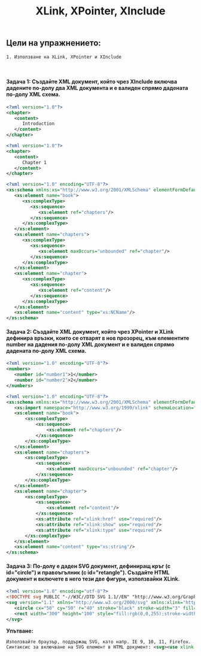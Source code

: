 <!-- Header -->
<header> 
  <h1><b>XLink, XPointer, XInclude</b></h1>
</header>

<!-- Content -->
## Цели на упражнението:
		
```
1. Използване на XLink, XPointer и XInclude
```

<br/>

<h4>Задача 1: Създайте XML документ, който чрез XInclude включва дадените по-долу два XML документа и е валиден спрямо дадената по-долу XML схема.</h4>
    
```xml
<?xml version="1.0"?> 
<chapter> 
   <content> 
      Introduction 
   </content> 
</chapter>
```

```xml
<?xml version="1.0"?> 
<chapter> 
   <content> 
      Chapter 1 
   </content> 
</chapter>
```

```xml
<?xml version="1.0" encoding="UTF-8"?> 
<xs:schema xmlns:xs="http://www.w3.org/2001/XMLSchema" elementFormDefault="qualified"> 
   <xs:element name="book"> 
      <xs:complexType> 
         <xs:sequence> 
            <xs:element ref="chapters"/> 
         </xs:sequence> 
      </xs:complexType> 
   </xs:element> 
   <xs:element name="chapters"> 
      <xs:complexType> 
         <xs:sequence> 
            <xs:element maxOccurs="unbounded" ref="chapter"/> 
         </xs:sequence> 
      </xs:complexType> 
   </xs:element> 
   <xs:element name="chapter"> 
      <xs:complexType> 
         <xs:sequence> 
            <xs:element ref="content"/> 
         </xs:sequence> 
      </xs:complexType> 
   </xs:element> 
   <xs:element name="content" type="xs:NCName"/> 
</xs:schema>
```


<h4>Задача 2: Създайте XML документ, който чрез XPointer и XLink дефинира връзки, които се отварят в нов прозорец, към елементите number на дадения по-долу XML документ и е валиден спрямо дадената по-долу XML схема. </h4>

```xml
<?xml version="1.0" encoding="UTF-8"?> 
<numbers> 
   <number id="number1">1</number> 
   <number id="number2">2</number> 
</numbers>
```

```xml
<?xml version="1.0" encoding="UTF-8"?> 
<xs:schema xmlns:xs="http://www.w3.org/2001/XMLSchema" elementFormDefault="qualified" xmlns:xlink="http://www.w3.org/1999/xlink"> 
   <xs:import namespace="http://www.w3.org/1999/xlink" schemaLocation="xlink.xsd"/> 
   <xs:element name="book"> 
       <xs:complexType> 
           <xs:sequence> 
               <xs:element ref="chapters"/> 
           </xs:sequence> 
       </xs:complexType> 
   </xs:element> 
   <xs:element name="chapters"> 
       <xs:complexType> 
           <xs:sequence> 
               <xs:element maxOccurs="unbounded" ref="chapter"/> 
           </xs:sequence> 
       </xs:complexType> 
   </xs:element> 
   <xs:element name="chapter"> 
       <xs:complexType> 
           <xs:sequence> 
               <xs:element ref="content"/> 
           </xs:sequence> 
           <xs:attribute ref="xlink:href" use="required"/> 
           <xs:attribute ref="xlink:show" use="required"/> 
           <xs:attribute ref="xlink:type" use="required"/> 
       </xs:complexType> 
   </xs:element> 
   <xs:element name="content" type="xs:string"/> 
</xs:schema>
```
 
<h4>Задача 3: По-долу е даден SVG документ, дефиниращ кръг (с id="circle") и правоъгълник (с id="retangle"). Създайте HTML документ и включете в него тези две фигури, използвайки XLink.</h4>

```xml
<?xml version="1.0" encoding="utf-8"?> 
<!DOCTYPE svg PUBLIC "-//W3C//DTD SVG 1.1//EN" "http://www.w3.org/Graphics/SVG/1.1/DTD/svg11.dtd"> 
<svg version="1.1" xmlns="http://www.w3.org/2000/svg" xmlns:xlink="http://www.w3.org/1999/xlink" width="176" height="32" viewBox="0 0 176 32"> 
   <circle cx="50" cy="50" r="40" stroke="black" stroke-width="3" fill="red" id="circle"/> 
   <rect width="300" height="100" style="fill:rgb(0,0,255);stroke-width:3;stroke:rgb(0,0,0)" id="retangle"/> 
</svg>
```

<b>Упътване: </b>

```xml
Използвайте браузър, поддържащ SVG, като напр. IE 9, 10, 11, Firefox. 
Синтаксис за включване на SVG елемент в HTML документ: <svg><use xlink:href="pathToSVGFile#idName" /></svg>
```